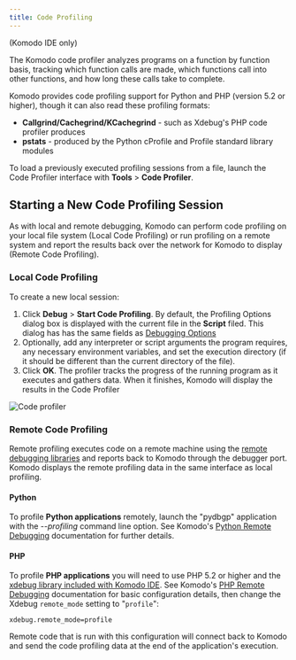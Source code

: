 ```yaml
---
title: Code Profiling
---
```

(Komodo IDE only)

The Komodo code profiler analyzes programs on a function by function basis, tracking which function calls are made, which functions call into other functions, and how long these calls take to complete.

Komodo provides code profiling support for Python and PHP (version 5.2 or higher), though it can also read these profiling formats:

- **Callgrind/Cachegrind/KCachegrind** - such as Xdebug's PHP code profiler produces
- **pstats** - produced by the Python cProfile and Profile standard library modules

To load a previously executed profiling sessions from a file, launch the Code Profiler interface with **Tools** > **Code Profiler**.

<a name="start_profiling"></a>
## Starting a New Code Profiling Session

As with local and remote debugging, Komodo can perform code profiling on your local file system (Local Code Profiling) or run profiling on a remote system and report the results back over the network for Komodo to display (Remote Code Profiling).

<a name="local_profiling"></a>
### Local Code Profiling

To create a new local session:

1.  Click **Debug** > **Start Code Profiling**. By default, the Profiling Options dialog box is displayed with the current file in the **Script** filed. This dialog has has the same fields as [Debugging Options](debugger.html#Debugging_Options)
1.  Optionally, add any interpreter or script arguments the program requires, any necessary environment variables, and set the execution directory (if it should be different than the current directory of the file).
1.  Click **OK**. The profiler tracks the progress of the running program as it executes and gathers data. When it finishes, Komodo will display the results in the Code Profiler

![Code profiler](/images/profiler.png)

<a name="remote_profiling"></a>
### Remote Code Profiling

Remote profiling executes code on a remote machine using the [remote debugging libraries](debugger.html#remote_debugging) and reports back to Komodo through the debugger port. Komodo displays the remote profiling data in the same interface as local profiling.

<a name="python_remote_profiling"></a>
#### Python

To profile **Python applications** remotely, launch the "pydbgp" application with the _--profiling_ command line option. See Komodo's [Python Remote Debugging](debugpython.html#Using_the_Python_Remote_Debugger) documentation for further details.

<a name="php_remote_profiling"></a>
#### PHP

To profile **PHP applications** you will need to use PHP 5.2 or higher and the [xdebug library included with Komodo IDE](http://code.activestate.com/komodo/remotedebugging/). See Komodo's [PHP Remote Debugging](debugphp.html#remote_debug_PHP) documentation for basic configuration details, then change the Xdebug `remote_mode` setting to "`profile`":

```
xdebug.remote_mode=profile
```

Remote code that is run with this configuration will connect back to Komodo and send the code profiling data at the end of the application's execution.
